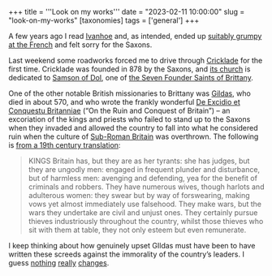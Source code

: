 +++
title = '''Look on my works'''
date = "2023-02-11 10:00:00"
slug = "look-on-my-works"
[taxonomies]
tags = ['general']
+++

A few years ago I read [Ivanhoe][1] and, as intended, ended up [suitably grumpy at the French][2] and felt sorry for the Saxons.

Last weekend some roadworks forced me to drive through [Cricklade][3] for the first time. Cricklade was founded in 878 by the Saxons, and [its church][4] is dedicated to [Samson of Dol][5], one of [the Seven Founder Saints of Brittany][6].

One of the other notable British missionaries to Brittany was [Gildas][7], who died in about 570, and who wrote the frankly wonderful [De Excidio et Conquestu Britanniae][8] (“On the Ruin and Conquest of Britain”) &#8211; an excoriation of the kings and priests who failed to stand up to the Saxons when they invaded and allowed the country to fall into what he considered ruin when the culture of [Sub-Roman Britain][9] was overthrown. The following is [from a 19th century translation][10]:

>KINGS Britain has, but they are as her tyrants: she has judges, but they are ungodly men: engaged in frequent plunder and disturbance, but of harmless men: avenging and defending, yea for the benefit of criminals and robbers. They have numerous wives, though harlots and adulterous women: they swear but by way of forswearing, making vows yet almost immediately use falsehood. They make wars, but the wars they undertake are civil and unjust ones. They certainly pursue thieves industriously throughout the country, whilst those thieves who sit with them at table, they not only esteem but even remunerate.

I keep thinking about how genuinely upset GIldas must have been to have written these screeds against the immorality of the country’s leaders. I guess [nothing][11] [really][12] [changes][13].

 [1]: https://en.wikipedia.org/wiki/Ivanhoe
 [2]: https://en.wikipedia.org/wiki/Norman_Conquest
 [3]: https://en.wikipedia.org/wiki/Cricklade
 [4]: https://en.wikipedia.org/wiki/St_Sampson%27s_Church,_Cricklade
 [5]: https://en.wikipedia.org/wiki/Samson_of_Dol
 [6]: https://en.wikipedia.org/wiki/Brittany#Religion
 [7]: https://en.wikipedia.org/wiki/Gildas
 [8]: https://en.wikipedia.org/wiki/De_Excidio_et_Conquestu_Britanniae
 [9]: https://en.wikipedia.org/wiki/Sub-Roman_Britain
 [10]: https://www.roman-britain.co.uk/classical-references/gildas-on-the-ruin-and-conquest-of-britain-de-excidio-et-conquestu-britanniae/#1-chapter-3-description-of-britain
 [11]: https://blogs.sussex.ac.uk/centre-for-the-study-of-corruption/2023/02/08/the-uk-governments-corruption-problem/
 [12]: https://uk.news.yahoo.com/boris-johnson-was-immoral-unfocused-and-worst-pm-ive-known-john-bercow-says-134032642.html
 [13]: https://mondediplo.com/2022/10/02britain\n